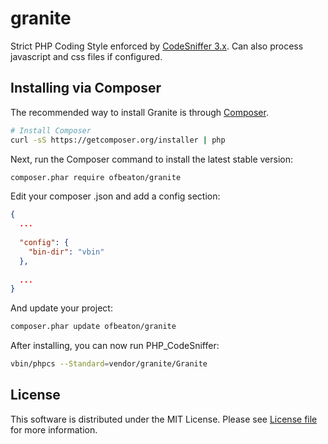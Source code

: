 # granite
Strict PHP Coding Style enforced by [CodeSniffer 3.x](https://github.com/squizlabs/PHP_CodeSniffer). Can also process javascript and css files if configured.

## Installing via Composer

The recommended way to install Granite is through
[Composer](http://getcomposer.org).

```bash
# Install Composer
curl -sS https://getcomposer.org/installer | php
```

Next, run the Composer command to install the latest stable version:

```bash
composer.phar require ofbeaton/granite
```

Edit your composer .json and add a config section:

```json
{
  ...
  
  "config": {
    "bin-dir": "vbin"
  },
  
  ...
}
```

And update your project:

```bash
composer.phar update ofbeaton/granite
```

After installing, you can now run PHP_CodeSniffer:

```bash
vbin/phpcs --Standard=vendor/granite/Granite
```

## License

This software is distributed under the MIT License. Please see [License file](LICENSE) for more information.
